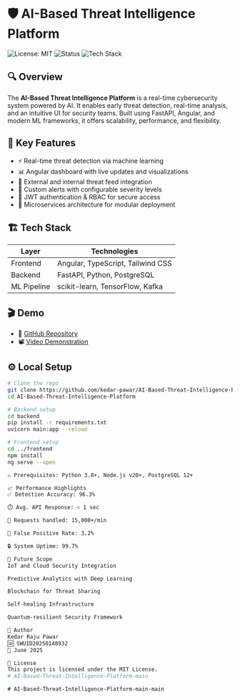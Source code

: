 # 🛡️ AI-Based Threat Intelligence Platform

![License: MIT](https://img.shields.io/badge/License-MIT-green.svg)
![Status](https://img.shields.io/badge/status-Completed-blue)
![Tech Stack](https://img.shields.io/badge/Tech-Stack-informational)

## 🔍 Overview
The **AI-Based Threat Intelligence Platform** is a real-time cybersecurity system powered by AI. It enables early threat detection, real-time analysis, and an intuitive UI for security teams. Built using FastAPI, Angular, and modern ML frameworks, it offers scalability, performance, and flexibility.

## 🎯 Key Features

- ⚡ Real-time threat detection via machine learning  
- 📊 Angular dashboard with live updates and visualizations  
- 📡 External and internal threat feed integration  
- 📣 Custom alerts with configurable severity levels  
- 🔐 JWT authentication & RBAC for secure access  
- 🔄 Microservices architecture for modular deployment

## 🏗️ Tech Stack

| Layer         | Technologies                      |
|---------------|-----------------------------------|
| Frontend      | Angular, TypeScript, Tailwind CSS |
| Backend       | FastAPI, Python, PostgreSQL       |
| ML Pipeline   | scikit-learn, TensorFlow, Kafka   |




## 🎬 Demo

- 🔗 [GitHub Repository](https://github.com/kedar-pawar/AI-Based-Threat-Intelligence-Platform)  
- 📽️ [Video Demonstration](https://drive.google.com/file/d/1KoxS9cMj0Q3H5kVepMmHro5pIkySWJMn/view?usp=sharing)

## ⚙️ Local Setup

```bash
# Clone the repo
git clone https://github.com/kedar-pawar/AI-Based-Threat-Intelligence-Platform.git
cd AI-Based-Threat-Intelligence-Platform

# Backend setup
cd backend
pip install -r requirements.txt
uvicorn main:app --reload

# Frontend setup
cd ../frontend
npm install
ng serve --open

⚠️ Prerequisites: Python 3.8+, Node.js v20+, PostgreSQL 12+

📈 Performance Highlights
✅ Detection Accuracy: 96.3%

⏱️ Avg. API Response: < 1 sec

🔄 Requests handled: 15,000+/min

🧠 False Positive Rate: 3.2%

🔒 System Uptime: 99.7%

🚀 Future Scope
IoT and Cloud Security Integration

Predictive Analytics with Deep Learning

Blockchain for Threat Sharing

Self-healing Infrastructure

Quantum-resilient Security Framework

👤 Author
Kedar Raju Pawar
🆔 SWUID20250148932
📅 June 2025

📄 License
This project is licensed under the MIT License.
#   A I - B a s e d - T h r e a t - I n t e l l i g e n c e - P l a t f o r m - m a i n  
 # AI-Based-Threat-Intelligence-Platform-main-main

